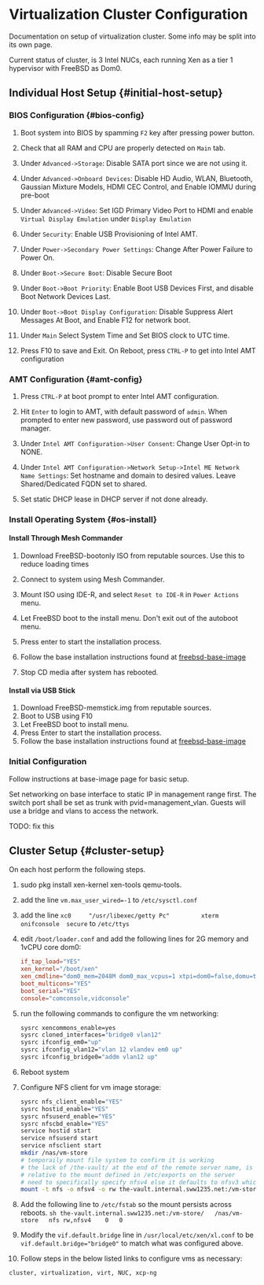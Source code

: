 # Virtualization Cluster Configuration

Documentation on setup of virtualization cluster. Some info may be split into
its own page.

Current status of cluster, is 3 Intel NUCs, each running Xen as a tier 1
hypervisor with FreeBSD as Dom0.

## Individual Host Setup {#initial-host-setup}

### BIOS Configuration {#bios-config}

1.	Boot system into BIOS by spamming `F2` key after pressing power button.

2.	Check that all RAM and CPU are properly detected on `Main` tab.

3.	Under `Advanced->Storage`: Disable SATA port since we are not using it.

4.	Under `Advanced->Onboard Devices`: Disable HD Audio, WLAN, Bluetooth,
	Gaussian Mixture Models, HDMI CEC Control, and Enable IOMMU during pre-boot

5.	Under `Advanced->Video`: Set IGD Primary Video Port to HDMI and enable
	`Virtual Display Emulation` under `Display Emulation`

6.	Under `Security`: Enable USB Provisioning of Intel AMT.

7.	Under `Power->Secondary Power Settings`: Change After Power Failure to
	Power On.

8.	Under `Boot->Secure Boot`: Disable Secure Boot

9.	Under `Boot->Boot Priority`: Enable Boot USB Devices First, and disable
	Boot Network Devices Last.

10.	Under `Boot->Boot Display Configuration`: Disable Suppress Alert
	Messages At Boot, and Enable F12 for network boot.

11.	Under `Main` Select System Time and Set BIOS clock to UTC time.

12.	Press F10 to save and Exit. On Reboot, press `CTRL-P` to get into Intel AMT configuration

### AMT Configuration {#amt-config}

1.	Press `CTRL-P` at boot prompt to enter Intel AMT configuration.

2.	Hit `Enter` to login to AMT, with default password of `admin`. When
	prompted to enter new password, use password out of password manager.

3.	Under `Intel AMT Configuration->User Consent`: Change User Opt-in to NONE.

4.	Under `Intel AMT Configuration->Network Setup->Intel ME Network Name
	Settings`: Set hostname and domain to desired values. Leave
	Shared/Dedicated FQDN set to shared.

5.	Set static DHCP lease in DHCP server if not done already.

### Install Operating System {#os-install}

#### Install Through Mesh Commander

1.	Download FreeBSD-bootonly ISO from reputable sources. Use this to reduce loading times

2.	Connect to system using Mesh Commander.

3.	Mount ISO using IDE-R, and select `Reset to IDE-R` in `Power Actions` menu.

4.	Let FreeBSD boot to the install menu. Don't exit out of the autoboot menu.

5.	Press enter to start the installation process.

6.	Follow the base installation instructions found at [freebsd-base-image](./build-script-notes-base-freebsd-image.md)

7.	Stop CD media after system has rebooted.

#### Install via USB Stick

1.	Download FreeBSD-memstick.img from reputable sources.
2.	Boot to USB using F10
3.	Let FreeBSD boot to install menu.
4.	Press Enter to start the installation process.
5.	Follow the base installation instructions found at [freebsd-base-image](./build-script-notes-base-freebsd-image.md)

### Initial Configuration

Follow instructions at base-image page for basic setup.

Set networking on base interface to static IP in management range first. The switch port shall be set as trunk with pvid=management_vlan. Guests will use a bridge and vlans to access the network.

TODO: fix this


## Cluster Setup {#cluster-setup}

On each host perform the following steps.

1.	sudo pkg install xen-kernel xen-tools qemu-tools.
2.	add the line `vm.max_user_wired=-1` to `/etc/sysctl.conf`
3.	add the line `xc0     "/usr/libexec/getty Pc"         xterm   onifconsole  secure` to `/etc/ttys`
4.	edit `/boot/loader.conf` and add the following lines for 2G memory and 1vCPU core dom0:

	```conf
	if_tap_load="YES"
	xen_kernel="/boot/xen"
	xen_cmdline="dom0_mem=2048M dom0_max_vcpus=1 xtpi=dom0=false,domu=true cpuidle dom0=pvh com1=115200,8n1 guest_loglvl=all loglvl=all console=vga,com1"
	boot_multicons="YES"
	boot_serial="YES"
	console="comconsole,vidconsole"
	```
5.	run the following commands to configure the vm networking:

	```sh
	sysrc xencommons_enable=yes
	sysrc cloned_interfaces="bridge0 vlan12"
	sysrc ifconfig_em0="up"
 	sysrc ifconfig_vlan12="vlan 12 vlandev em0 up"
 	sysrc ifconfig_bridge0="addm vlan12 up"
	```
6.	Reboot system
7.	Configure NFS client for vm image storage:
   	```sh
    sysrc nfs_client_enable="YES"
    sysrc hostid_enable="YES"
    sysrc nfsuserd_enable="YES"
    sysrc nfscbd_enable="YES"
    service hostid start
    service nfsuserd start
    service nfsclient start
    mkdir /nas/vm-store
    # temporaily mount file system to confirm it is working
    # the lack of /the-vault/ at the end of the remote server name, is because this is
    # relative to the mount defined in /etc/exports on the server
    # need to specifically specify nfsv4 else it defaults to nfsv3 which causes confusing errors
    mount -t nfs -o nfsv4 -o rw the-vault.internal.sww1235.net:/vm-store/ /nas/vm-store
    ```
8.	Add the following line to `/etc/fstab` so the mount persists across reboots.
		```sh
		the-vault.internal.sww1235.net:/vm-store/	/nas/vm-store	nfs	rw,nfsv4	0	0
		```
9.	Modify the `vif.default.bridge` line in `/usr/local/etc/xen/xl.conf` to be `vif.default.bridge="bridge0"` to match what was configured above.
10.	Follow steps in the below listed links to configure vms as necessary:
```tags
cluster, virtualization, virt, NUC, xcp-ng
```
